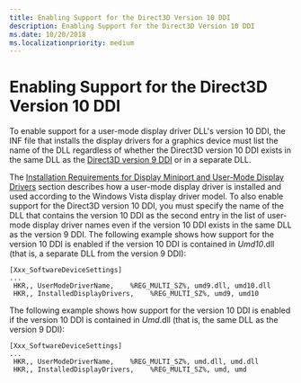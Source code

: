 ```yaml
---
title: Enabling Support for the Direct3D Version 10 DDI
description: Enabling Support for the Direct3D Version 10 DDI
ms.date: 10/20/2018
ms.localizationpriority: medium
---
```


# Enabling Support for the Direct3D Version 10 DDI


To enable support for a user-mode display driver DLL's version 10 DDI, the INF file that installs the display drivers for a graphics device must list the name of the DLL regardless of whether the Direct3D version 10 DDI exists in the same DLL as the [Direct3D version 9 DDI](./direct3d-functions-implemented-by-user-mode.md#direct3d-version-9-functions) or in a separate DLL.

The [Installation Requirements for Display Miniport and User-Mode Display Drivers](installing-display-miniport-and-user-mode-display-drivers.md) section describes how a user-mode display driver is installed and used according to the Windows Vista display driver model. To also enable support for the Direct3D version 10 DDI, you must specify the name of the DLL that contains the version 10 DDI as the second entry in the list of user-mode display driver names even if the version 10 DDI exists in the same DLL as the version 9 DDI. The following example shows how support for the version 10 DDI is enabled if the version 10 DDI is contained in *Umd10*.dll (that is, a separate DLL from the version 9 DDI):

```inf
[Xxx_SoftwareDeviceSettings]
...
 HKR,, UserModeDriverName,    %REG_MULTI_SZ%, umd9.dll, umd10.dll
 HKR,, InstalledDisplayDrivers,    %REG_MULTI_SZ%, umd9, umd10 
```

The following example shows how support for the version 10 DDI is enabled if the version 10 DDI is contained in *Umd*.dll (that is, the same DLL as the version 9 DDI):

```inf
[Xxx_SoftwareDeviceSettings]
...
 HKR,, UserModeDriverName,    %REG_MULTI_SZ%, umd.dll, umd.dll
 HKR,, InstalledDisplayDrivers,    %REG_MULTI_SZ%, umd, umd 
```

 

